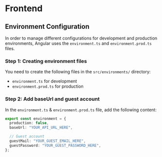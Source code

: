# Frontend

## Environment Configuration

In order to manage different configurations for development and production environments, Angular uses the `environment.ts` and `environment.prod.ts` files.

### Step 1: Creating environment files

You need to create the following files in the `src/environments/` directory:

- `environment.ts` for development
- `environment.prod.ts` for production

### Step 2: Add baseUrl and guest account

In the `environment.ts` & `environment.prod.ts` file, add the following content:

```typescript
export const environment = {
  production: false,
  baseUrl: "YOUR_API_URL_HERE",

  // Guest account
  guestMail: "YOUR_GUEST_EMAIL_HERE",
  guestPassword: "YOUR_GUEST_PASSWORD_HERE",
};
```
